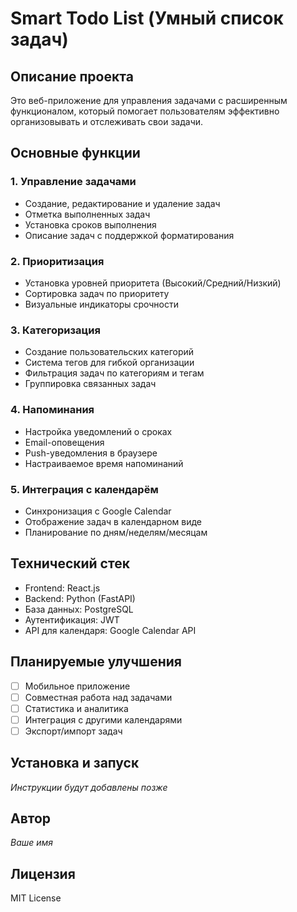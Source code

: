 # Smart Todo List (Умный список задач)

## Описание проекта
Это веб-приложение для управления задачами с расширенным функционалом, который помогает пользователям эффективно организовывать и отслеживать свои задачи.

## Основные функции

### 1. Управление задачами
- Создание, редактирование и удаление задач
- Отметка выполненных задач
- Установка сроков выполнения
- Описание задач с поддержкой форматирования

### 2. Приоритизация
- Установка уровней приоритета (Высокий/Средний/Низкий)
- Сортировка задач по приоритету
- Визуальные индикаторы срочности

### 3. Категоризация
- Создание пользовательских категорий
- Система тегов для гибкой организации
- Фильтрация задач по категориям и тегам
- Группировка связанных задач

### 4. Напоминания
- Настройка уведомлений о сроках
- Email-оповещения
- Push-уведомления в браузере
- Настраиваемое время напоминаний

### 5. Интеграция с календарём
- Синхронизация с Google Calendar
- Отображение задач в календарном виде
- Планирование по дням/неделям/месяцам

## Технический стек
- Frontend: React.js
- Backend: Python (FastAPI)
- База данных: PostgreSQL
- Аутентификация: JWT
- API для календаря: Google Calendar API

## Планируемые улучшения
- [ ] Мобильное приложение
- [ ] Совместная работа над задачами
- [ ] Статистика и аналитика
- [ ] Интеграция с другими календарями
- [ ] Экспорт/импорт задач

## Установка и запуск
*Инструкции будут добавлены позже*

## Автор
*Ваше имя*

## Лицензия
MIT License